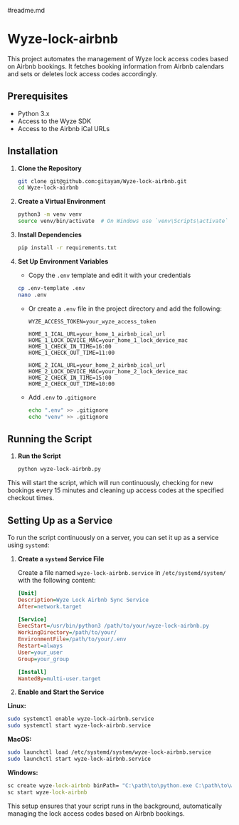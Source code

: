 #readme.md
# Wyze-lock-airbnb

This project automates the management of Wyze lock access codes based on Airbnb bookings. It fetches booking information from Airbnb calendars and sets or deletes lock access codes accordingly.

## Prerequisites

- Python 3.x
- Access to the Wyze SDK
- Access to the Airbnb iCal URLs

## Installation

1. **Clone the Repository**
   ```bash
   git clone git@github.com:gitayam/Wyze-lock-airbnb.git
   cd Wyze-lock-airbnb
   ```

2. **Create a Virtual Environment**
   ```bash
   python3 -m venv venv
   source venv/bin/activate  # On Windows use `venv\Scripts\activate`
   ```

3. **Install Dependencies**
   ```bash
   pip install -r requirements.txt
   ```

4. **Set Up Environment Variables**
   - Copy the `.env` template and edit it with your credentials
   ```bash
   cp .env-template .env
   nano .env
   ```
   - Or create a `.env` file in the project directory and add the following:
     ```env
     WYZE_ACCESS_TOKEN=your_wyze_access_token

     HOME_1_ICAL_URL=your_home_1_airbnb_ical_url
     HOME_1_LOCK_DEVICE_MAC=your_home_1_lock_device_mac
     HOME_1_CHECK_IN_TIME=16:00
     HOME_1_CHECK_OUT_TIME=11:00

     HOME_2_ICAL_URL=your_home_2_airbnb_ical_url
     HOME_2_LOCK_DEVICE_MAC=your_home_2_lock_device_mac
     HOME_2_CHECK_IN_TIME=15:00
     HOME_2_CHECK_OUT_TIME=10:00
     ```
   - Add `.env` to `.gitignore`
     ```bash
     echo ".env" >> .gitignore
     echo "venv" >> .gitignore
     ```

## Running the Script

1. **Run the Script**
   ```bash
   python wyze-lock-airbnb.py
   ```

This will start the script, which will run continuously, checking for new bookings every 15 minutes and cleaning up access codes at the specified checkout times.

## Setting Up as a Service

To run the script continuously on a server, you can set it up as a service using `systemd`:

1. **Create a `systemd` Service File**

   Create a file named `wyze-lock-airbnb.service` in `/etc/systemd/system/` with the following content:

   ```ini
   [Unit]
   Description=Wyze Lock Airbnb Sync Service
   After=network.target

   [Service]
   ExecStart=/usr/bin/python3 /path/to/your/wyze-lock-airbnb.py
   WorkingDirectory=/path/to/your/
   EnvironmentFile=/path/to/your/.env
   Restart=always
   User=your_user
   Group=your_group

   [Install]
   WantedBy=multi-user.target
   ```

2. **Enable and Start the Service**

**Linux:**
   ```bash
   sudo systemctl enable wyze-lock-airbnb.service
   sudo systemctl start wyze-lock-airbnb.service
   ```
**MacOS:**
   ```bash
   sudo launchctl load /etc/systemd/system/wyze-lock-airbnb.service
   sudo launchctl start wyze-lock-airbnb.service
   ```
**Windows:**
   ```cmd
   sc create wyze-lock-airbnb binPath= "C:\path\to\python.exe C:\path\to\wyze-lock-airbnb.py" start= auto
   sc start wyze-lock-airbnb
   ```
This setup ensures that your script runs in the background, automatically managing the lock access codes based on Airbnb bookings.
